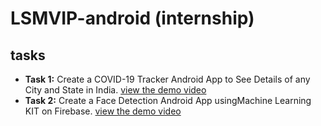 # LSMVIP-android (internship)

## tasks
- **Task 1:** Create a COVID-19 Tracker Android App to See Details of any City and State in India. [view the demo video](./task1_covid19_tracker_app/video.webm)
- **Task 2:** Create a Face Detection Android App usingMachine Learning KIT on Firebase. [view the demo video](./task2_faceDetection/video.webm)